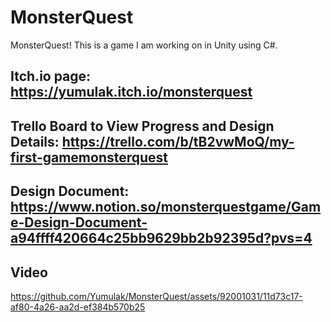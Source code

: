 # MonsterQuest
MonsterQuest! This is a game I am working on in Unity using C#. 
## Itch.io page: https://yumulak.itch.io/monsterquest
## Trello Board to View Progress and Design Details: https://trello.com/b/tB2vwMoQ/my-first-gamemonsterquest
## Design Document: https://www.notion.so/monsterquestgame/Game-Design-Document-a94ffff420664c25bb9629bb2b92395d?pvs=4

## Video



https://github.com/Yumulak/MonsterQuest/assets/92001031/11d73c17-af80-4a26-aa2d-ef384b570b25

